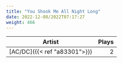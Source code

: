 ```yaml
---
title: "You Shook Me All Night Long"
date: 2022-12-08/2022T07:17:27
weight: 466
---
```




 Artist | Plays 
----- | -----:
[AC/DC]({{< ref "a83301">}}) | 2
